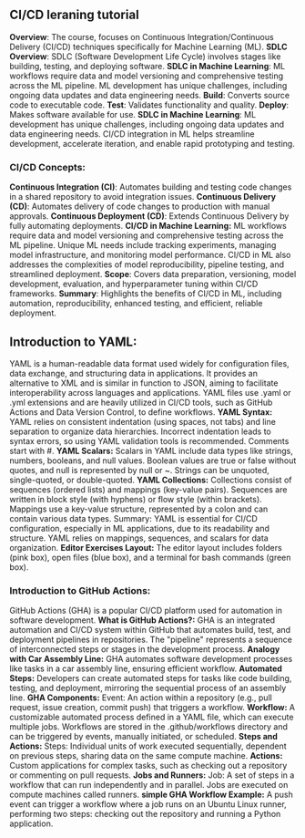 ## CI/CD leraning tutorial

**Overview**: The course, focuses on Continuous Integration/Continuous Delivery (CI/CD) techniques specifically for Machine Learning (ML).
**SDLC Overview**:
SDLC (Software Development Life Cycle) involves stages like building, testing, and deploying software.
**SDLC in Machine Learning**:
ML workflows require data and model versioning and comprehensive testing across the ML pipeline.
ML development has unique challenges, including ongoing data updates and data engineering needs.
**Build**: Converts source code to executable code.
**Test**: Validates functionality and quality.
**Deploy**: Makes software available for use.
**SDLC in Machine Learning**:
ML development has unique challenges, including ongoing data updates and data engineering needs.
CI/CD integration in ML helps streamline development, accelerate iteration, and enable rapid prototyping and testing.
### CI/CD Concepts:
**Continuous Integration (CI)**: Automates building and testing code changes in a shared repository to avoid integration issues.
**Continuous Delivery (CD)**: Automates delivery of code changes to production with manual approvals.
**Continuous Deployment (CD)**: Extends Continuous Delivery by fully automating deployments.
**CI/CD in Machine Learning:**
ML workflows require data and model versioning and comprehensive testing across the ML pipeline.
Unique ML needs include tracking experiments, managing model infrastructure, and monitoring model performance.
CI/CD in ML also addresses the complexities of model reproducibility, pipeline testing, and streamlined deployment.
**Scope**: Covers data preparation, versioning, model development, evaluation, and hyperparameter tuning within CI/CD frameworks.
**Summary**: Highlights the benefits of CI/CD in ML, including automation, reproducibility, enhanced testing, and efficient, reliable deployment.

## Introduction to YAML:
YAML is a human-readable data format used widely for configuration files, data exchange, and structuring data in applications.
It provides an alternative to XML and is similar in function to JSON, aiming to facilitate interoperability across languages and applications.
YAML files use .yaml or .yml extensions and are heavily utilized in CI/CD tools, such as GitHub Actions and Data Version Control, to define workflows.
**YAML Syntax:**
YAML relies on consistent indentation (using spaces, not tabs) and line separation to organize data hierarchies.
Incorrect indentation leads to syntax errors, so using YAML validation tools is recommended.
Comments start with #.
**YAML Scalars:**
Scalars in YAML include data types like strings, numbers, booleans, and null values.
Boolean values are true or false without quotes, and null is represented by null or ~.
Strings can be unquoted, single-quoted, or double-quoted.
**YAML Collections:**
Collections consist of sequences (ordered lists) and mappings (key-value pairs).
Sequences are written in block style (with hyphens) or flow style (within brackets).
Mappings use a key-value structure, represented by a colon and can contain various data types.
Summary:
YAML is essential for CI/CD configuration, especially in ML applications, due to its readability and structure.
YAML relies on mappings, sequences, and scalars for data organization.
**Editor Exercises Layout:**
The editor layout includes folders (pink box), open files (blue box), and a terminal for bash commands (green box).


### Introduction to GitHub Actions:
GitHub Actions (GHA) is a popular CI/CD platform used for automation in software development. **What is GitHub Actions?:**
GHA is an integrated automation and CI/CD system within GitHub that automates build, test, and deployment pipelines in repositories.
The "pipeline" represents a sequence of interconnected steps or stages in the development process.
**Analogy with Car Assembly Line:**
GHA automates software development processes like tasks in a car assembly line, ensuring efficient workflow.
**Automated Steps:**
Developers can create automated steps for tasks like code building, testing, and deployment, mirroring the sequential process of an assembly line.
**GHA Components:**
Event: An action within a repository (e.g., pull request, issue creation, commit push) that triggers a workflow.
**Workflow:**
A customizable automated process defined in a YAML file, which can execute multiple jobs. Workflows are stored in the .github/workflows directory and can be triggered by events, manually initiated, or scheduled.
**Steps and Actions:**
Steps: Individual units of work executed sequentially, dependent on previous steps, sharing data on the same compute machine.
**Actions:**
Custom applications for complex tasks, such as checking out a repository or commenting on pull requests.
**Jobs and Runners:**
Job: A set of steps in a workflow that can run independently and in parallel. Jobs are executed on compute machines called runners.
**simple GHA Workflow Example:**
A push event can trigger a workflow where a job runs on an Ubuntu Linux runner, performing two steps: checking out the repository and running a Python application.

